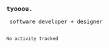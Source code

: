 <samp>
   ‎<h3>tyooou.</h3>
  ‎‎‏‏‎ ‎software developer + designer
  <br/><br/>
  <!--START_SECTION:waka-->

```txt
No activity tracked
```

<!--END_SECTION:waka-->
</samp>

